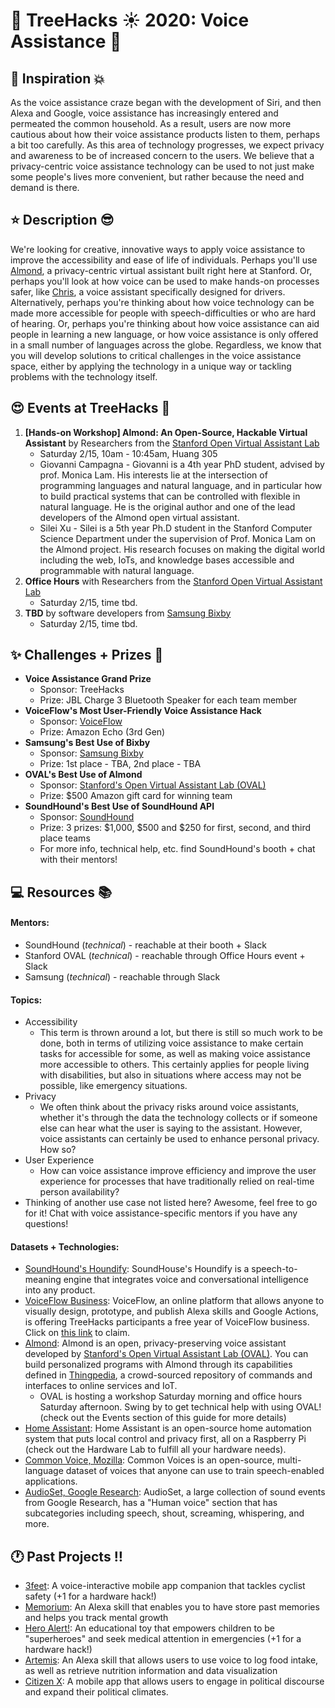 # __:palm_tree: TreeHacks :sunny: 2020: Voice Assistance :mega:__

<!---
To insert emojis in md file: https://gist.github.com/rxaviers/7360908
To get help with markdown: https://github.com/adam-p/markdown-here/wiki/Markdown-Cheatsheet
hit Michelle Bao up on slack with questions
--->

<!---
Helpful links from TreeHacks 2019:
TreeHacks 2019: Guide to Verticals: https://treehacks.quip.com/VCsNAIlA5gD6/TreeHacks-Guide-to-Verticals-
TreeHacks 2019: Health Vertical Guide: https://treehacks.quip.com/04qwAYbuWaMh
TreeHacks 2019: Awareness Guide: https://treehacks.quip.com/NqcLA8qUk2pO/-TreeHacks-Awareness-Vertical-Guide-
TreeHacks 2019: Safety Guide: https://treehacks.quip.com/HmZJAF1SVbhw/-TreeHacks-Safety-Vertical-Guide-
--->

## :muscle: Inspiration :boom:

As the voice assistance craze began with the development of Siri, and then Alexa and Google, voice assistance has increasingly entered and permeated the common household. As a result, users are now more cautious about how their voice assistance products listen to them, perhaps a bit too carefully. As this area of technology progresses, we expect privacy and awareness to be of increased concern to the users. We believe that a privacy-centric voice assistance technology can be used to not just make some people's lives more convenient, but rather because the need and demand is there.

## :star: Description :sunglasses:

We're looking for creative, innovative ways to apply voice assistance to improve the accessibility and ease of life of individuals. Perhaps you'll use [Almond](https://almond.stanford.edu/), a privacy-centric virtual assistant built right here at Stanford. Or, perhaps you'll look at how voice can be used to make hands-on processes safer, like [Chris](https://chris.com/), a voice assistant specifically designed for drivers. Alternatively, perhaps you're thinking about how voice technology can be made more accessible for people with speech-difficulties or who are hard of hearing. Or, perhaps you're thinking about how voice assistance can aid people in learning a new language, or how voice assistance is only offered in a small number of languages across the globe. Regardless, we know that you will develop solutions to critical challenges in the voice assistance space, either by applying the technology in a unique way or tackling problems with the technology itself.

## :heart_eyes: Events at TreeHacks :evergreen_tree:

<!--- Order by time --->
1. __\[Hands-on Workshop\] Almond: An Open-Source, Hackable Virtual Assistant__ by Researchers from the [Stanford Open Virtual Assistant Lab](https://oval.cs.stanford.edu/)
    * Saturday 2/15, 10am - 10:45am, Huang 305
    * Giovanni Campagna - Giovanni is a 4th year PhD student, advised by prof. Monica Lam. His interests lie at the intersection of programming languages and natural language, and in particular how to build practical systems that can be controlled with flexible in natural language. He is the original author and one of the lead developers of the Almond open virtual assistant.
    * Silei Xu - Silei is a 5th year Ph.D student in the Stanford Computer Science Department under the supervision of Prof. Monica Lam on the Almond project. His research focuses on making the digital world including the web, IoTs, and knowledge bases accessible and programmable with natural language.
2. __Office Hours__ with Researchers from the [Stanford Open Virtual Assistant Lab](https://oval.cs.stanford.edu/)
    * Saturday 2/15, time tbd.
3. __TBD__ by software developers from [Samsung Bixby](https://www.samsung.com/us/explore/bixby/) 
    * Saturday 2/15, time tbd.

## :sparkles: Challenges + Prizes :money_with_wings:

* __Voice Assistance Grand Prize__
  * Sponsor: TreeHacks
  * Prize: JBL Charge 3 Bluetooth Speaker for each team member
* __VoiceFlow's Most User-Friendly Voice Assistance Hack__
  * Sponsor: [VoiceFlow](https://www.voiceflow.com/)
  * Prize: Amazon Echo (3rd Gen)
* __Samsung's Best Use of Bixby__
  * Sponsor: [Samsung Bixby](https://www.samsung.com/us/explore/bixby/)
  * Prize: 1st place - TBA, 2nd place - TBA
* __OVAL's Best Use of Almond__
  * Sponsor: [Stanford's Open Virtual Assistant Lab (OVAL)](https://oval.cs.stanford.edu/)
  * Prize: $500 Amazon gift card for winning team
* __SoundHound's Best Use of SoundHound API__
  * Sponsor: [SoundHound](https://www.soundhound.com/)
  * Prize: 3 prizes: $1,000, $500 and $250 for first, second, and third place teams
  * For more info, technical help, etc. find SoundHound's booth + chat with their mentors!


## :computer: Resources :books:

#### Mentors:
* SoundHound (_technical_) - reachable at their booth + Slack
* Stanford OVAL (_technical_) - reachable through Office Hours event + Slack
* Samsung (_technical_) - reachable through Slack

#### Topics:
* Accessibility
  * This term is thrown around a lot, but there is still so much work to be done, both in terms of utilizing voice assistance to make certain tasks for accessible for some, as well as making voice assistance more accessible to others. This certainly applies for people living with disabilities, but also in situations where access may not be possible, like emergency situations.
* Privacy
  * We often think about the privacy risks around voice assistants, whether it's through the data the technology collects or if someone else can hear what the user is saying to the assistant. However, voice assistants can certainly be used to enhance personal privacy. How so?
* User Experience
  * How can voice assistance improve efficiency and improve the user experience for processes that have traditionally relied on real-time person availability?
* Thinking of another use case not listed here? Awesome, feel free to go for it! Chat with voice assistance-specific mentors if you have any questions!

#### Datasets + Technologies:
* [SoundHound's Houndify](https://www.soundhound.com/houndify): SoundHouse's Houndify is a speech-to-meaning engine that integrates voice and conversational intelligence into any product.
* [VoiceFlow Business](https://www.voiceflow.com/hackathon/treehacks): VoiceFlow, an online platform that allows anyone to visually design, prototype, and publish Alexa skills and Google Actions, is offering TreeHacks participants a free year of VoiceFlow business. Click on [this link](https://www.voiceflow.com/hackathon/treehacks) to claim.
* [Almond](https://almond.stanford.edu/): Almond is an open, privacy-preserving voice assistant developed by [Stanford's Open Virtual Assistant Lab (OVAL)](https://oval.cs.stanford.edu/). You can build personalized programs with Almond through its capabilities defined in [Thingpedia](https://almond.stanford.edu/thingpedia), a crowd-sourced repository of commands and interfaces to online services and IoT.
  * OVAL is hosting a workshop Saturday morning and office hours Saturday afternoon. Swing by to get technical help with using OVAL! (check out the Events section of this guide for more details)
* [Home Assistant](https://www.home-assistant.io/): Home Assistant is an open-source home automation system that puts local control and privacy first, all on a Raspberry Pi (check out the Hardware Lab to fulfill all your hardware needs).
* [Common Voice, Mozilla](https://voice.mozilla.org/en/datasets): Common Voices is an open-source, multi-language dataset of voices that anyone can use to train speech-enabled applications.
* [AudioSet, Google Research](https://research.google.com/audioset/ontology/human_voice_1.html): AudioSet, a large collection of sound events from Google Research, has a "Human voice" section that has subcategories including speech, shout, screaming, whispering, and more.

## :clock1: Past Projects :bangbang:

* [3feet](https://devpost.com/software/3feet): A voice-interactive mobile app companion that tackles cyclist safety (+1 for a hardware hack!)
* [Memorium](https://devpost.com/software/memorium): An Alexa skill that enables you to have store past memories and helps you track mental growth
* [Hero Alert!](https://devpost.com/software/hero-alert): An educational toy that empowers children to be "superheroes" and seek medical attention in emergencies (+1 for a hardware hack!)
* [Artemis](https://devpost.com/software/artemis): An Alexa skill that allows users to use voice to log food intake, as well as retrieve nutrition information and data visualization
* [Citizen X](https://devpost.com/software/citizen-x): A mobile app that allows users to engage in political discourse and expand their political climates.

